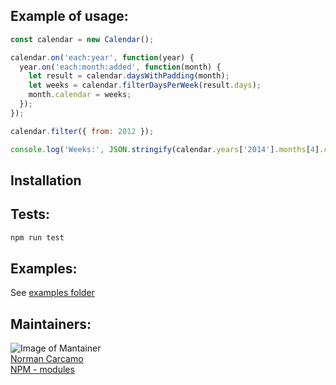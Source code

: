 ## Example of usage:

```javascript
const calendar = new Calendar();

calendar.on('each:year', function(year) {
  year.on('each:month:added', function(month) {
    let result = calendar.daysWithPadding(month);
    let weeks = calendar.filterDaysPerWeek(result.days);
    month.calendar = weeks;
  });
});

calendar.filter({ from: 2012 });

console.log('Weeks:', JSON.stringify(calendar.years['2014'].months[4].calendar, null, 2));
```

## Installation

## Tests:
``` bash
npm run test
```

## Examples:
See [examples folder](https://github.com/normancarcamo/calendar-script/tree/master/es6/examples)

## Maintainers:

![Image of Mantainer](http://s.gravatar.com/avatar/c3d34f6dbeeef3c39942d0ecb1247228?s=80)<br/>
[Norman Carcamo](https://github.com/normancarcamo)<br/>
[NPM - modules](https://www.npmjs.com/~normanfx)<br/>
